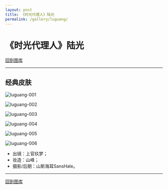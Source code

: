 ```yaml
---
layout: post
title: 《时光代理人》陆光
permalink: /gallery/luguang/
---
```


# 《时光代理人》陆光

[回到图库](../)

---

## 经典皮肤

![luguang-001](classic/luguang-001.jpg)

![luguang-002](classic/luguang-002.jpg)

![luguang-003](classic/luguang-003.jpg)

![luguang-004](classic/luguang-004.jpg)

![luguang-005](classic/luguang-005.jpg)

![luguang-006](classic/luguang-006.jpg)

- 出镜：上官玖梦；
- 妆造：山峰；
- 摄影/后期：山斯海耳SansHale。

---

[回到图库](../)